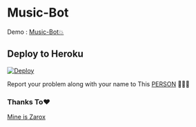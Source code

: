 # Music-Bot

Demo : [Music-Bot💥](https://t.me/MusicDownloadv2bot)

## Deploy to Heroku

[![Deploy](https://www.herokucdn.com/deploy/button.svg)](https://heroku.com/deploy?template=https://github.com/Avengers105/Music-Bot/tree/main)


Report your problem along with your name to This [PERSON](https://t.me/Peterparker6) 👨🏻‍💻

### Thanks To❤️
[Mine is Zarox](https://github.com/MineisZarox)
